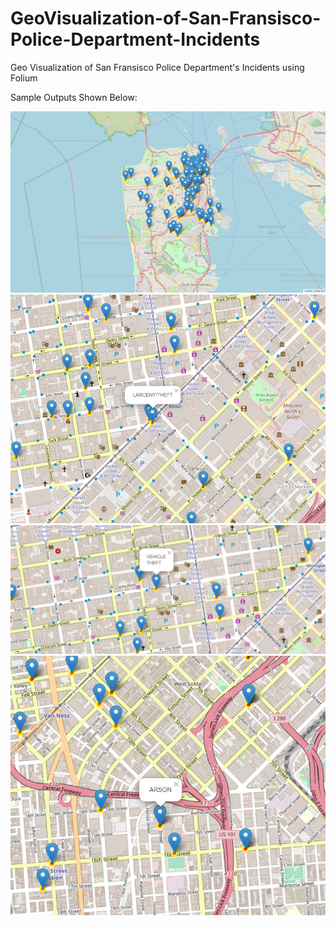 # GeoVisualization-of-San-Fransisco-Police-Department-Incidents
Geo Visualization of San Fransisco Police Department's Incidents using Folium 

Sample Outputs Shown Below: 


![](sample%20outputs/output1.png)
![](sample%20outputs/output2.png)
![](sample%20outputs/output3.png)
![](sample%20outputs/output4.png)
